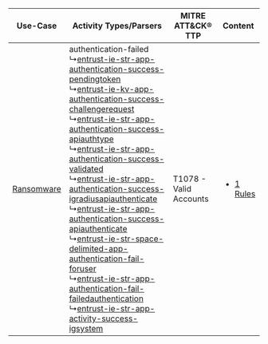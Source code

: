 |    Use-Case    | Activity Types/Parsers    | MITRE ATT&CK® TTP          | Content    |
|:----:| ---- | ---- | ---- |
| [Ransomware](../../../UseCases/uc_ransomware.md) |  authentication-failed<br> ↳[entrust-ie-str-app-authentication-success-pendingtoken](Ps/pC_entrustiestrappauthenticationsuccesspendingtoken.md)<br> ↳[entrust-ie-kv-app-authentication-success-challengerequest](Ps/pC_entrustiekvappauthenticationsuccesschallengerequest.md)<br> ↳[entrust-ie-str-app-authentication-success-apiauthtype](Ps/pC_entrustiestrappauthenticationsuccessapiauthtype.md)<br> ↳[entrust-ie-str-app-authentication-success-validated](Ps/pC_entrustiestrappauthenticationsuccessvalidated.md)<br> ↳[entrust-ie-str-app-authentication-success-igradiusapiauthenticate](Ps/pC_entrustiestrappauthenticationsuccessigradiusapiauthenticate.md)<br> ↳[entrust-ie-str-app-authentication-success-apiauthenticate](Ps/pC_entrustiestrappauthenticationsuccessapiauthenticate.md)<br> ↳[entrust-ie-str-space-delimited-app-authentication-fail-foruser](Ps/pC_entrustiestrspacedelimitedappauthenticationfailforuser.md)<br> ↳[entrust-ie-str-app-authentication-fail-failedauthentication](Ps/pC_entrustiestrappauthenticationfailfailedauthentication.md)<br> ↳[entrust-ie-str-app-activity-success-igsystem](Ps/pC_entrustiestrappactivitysuccessigsystem.md)<br> | T1078 - Valid Accounts<br> | [<ul><li>1 Rules</li></ul>](RM/r_m_entrust_entrust_identity_enterprise_Ransomware.md) |
